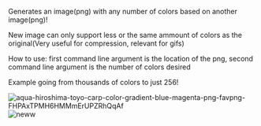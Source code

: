 Generates an image(png) with any number of colors based on another image(png)!

New image can only support less or the same ammount of colors as the original(Very useful for compression, relevant for gifs)

How to use: 
first command line argument is the location of the png, second command line argument is the number of colors desired

Example going from thousands of colors to just 256!



![aqua-hiroshima-toyo-carp-color-gradient-blue-magenta-png-favpng-FHPAxTPMH6HMMmErUPZRhQqAf](https://user-images.githubusercontent.com/71041401/175161720-1a889767-7953-48c6-922e-c40a1e5289db.png)
![neww](https://user-images.githubusercontent.com/71041401/175161749-168b0264-1714-429a-bcbf-942a07b2ad56.png)
